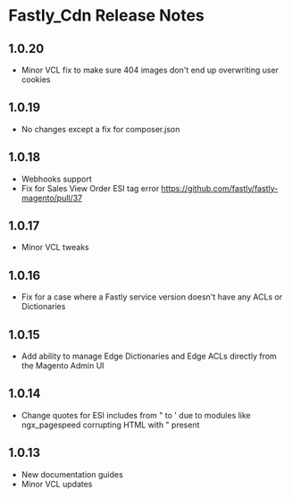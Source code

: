 # Fastly_Cdn Release Notes

## 1.0.20

- Minor VCL fix to make sure 404 images don't end up overwriting user cookies

## 1.0.19

- No changes except a fix for composer.json

## 1.0.18

- Webhooks support
- Fix for Sales View Order ESI tag error https://github.com/fastly/fastly-magento/pull/37

## 1.0.17

- Minor VCL tweaks

## 1.0.16

- Fix for a case where a Fastly service version doesn't have any ACLs or Dictionaries

## 1.0.15

- Add ability to manage Edge Dictionaries and Edge ACLs directly from the Magento Admin UI

## 1.0.14

- Change quotes for ESI includes from " to ' due to modules like ngx_pagespeed corrupting HTML with " present

## 1.0.13

- New documentation guides
- Minor VCL updates
